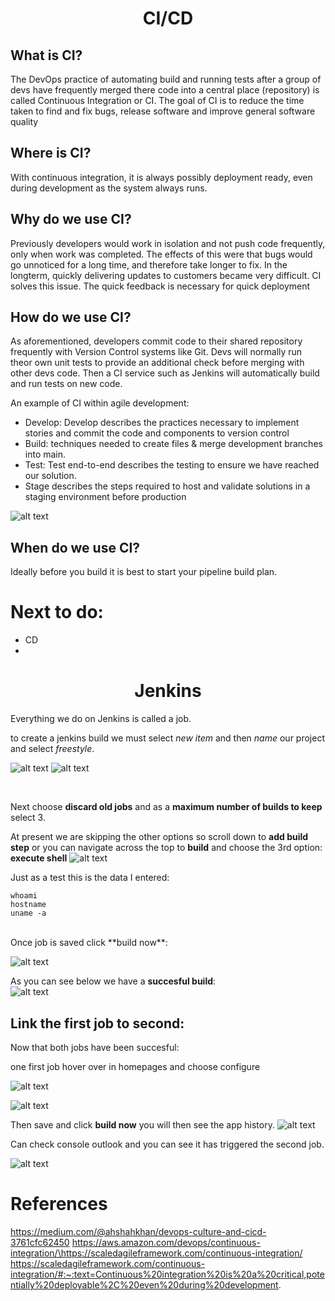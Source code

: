 
# <center> CI/CD <center/>


## What is CI?


The DevOps practice of automating build and running tests after a group of devs have frequently merged there code into a central place (repository) is called Continuous Integration or CI. The goal of CI is to reduce the time taken to find and fix bugs, release software and improve general software quality

## Where is CI?

With continuous integration, it is always possibly deployment ready, even during development as  the system always runs.


## Why do we use CI?

Previously developers would work in isolation and not push code frequently, only when work was completed. The effects of this were that bugs would go unnoticed for a long time, and therefore take longer to fix. In the longterm, quickly delivering updates to customers became very difficult. CI solves this issue. The quick feedback is necessary for quick deployment

## How do we use CI?

As aforementioned, developers commit code to their shared repository frequently with Version Control systems like Git. Devs will normally run theor own unit tests to provide an additional check before merging with other devs code. Then a CI service such as Jenkins will automatically build and run tests on new code.

An example of CI within agile development:
<br>
*   Develop: Develop describes the practices necessary to implement stories and commit the code and components to version control 
*   Build: techniques needed to create files & merge development branches into main.
*   Test: Test end-to-end describes the testing to ensure we have reached our solution.
*   Stage describes the steps required to host and validate solutions in a staging environment before production

![alt text](<../images/Screenshot 2024-03-20 at 10.18.46.png>)


## When do we use CI?

Ideally before you build it is best to start your pipeline build plan.


# Next to do:

* CD
*   

#  <center>  Jenkins  <center/>


Everything we do on Jenkins is called a job.

to create a jenkins build we must select *new item* and then *name* our project and select *freestyle*. 

![alt text](<../Screenshot 2024-03-20 at 11.52.37.png>)
![alt text](<../images/Screenshot 2024-03-20 at 11.19.40.png>)

<br>

Next choose **discard old jobs** and as a **maximum number of builds to keep** select 3. 

At present we are skipping the other options so scroll down to **add build step** or you can navigate across the top to **build** and choose the 3rd option: **execute shell**
![alt text](<../Screenshot 2024-03-20 at 11.55.28.png>)


Just as a test this is the data I entered:
``` 
whoami
hostname
uname -a
``` 
<br>
Once job is saved click **build now**:
<br>


![alt text](<../Screenshot 2024-03-20 at 11.38.10.png>)

As you can see below we have a **succesful build**:
<br>
![alt text](<../images/Screenshot 2024-03-20 at 11.31.41.png>)


## Link the first job to second:


Now that both jobs have been succesful:

one first job hover over in homepages and choose configure

![alt text](<../Screenshot 2024-03-20 at 12.02.53.png>)

![alt text](<../Screenshot 2024-03-20 at 11.44.04.png>)

Then save and click **build now** you will then see the app history.
![alt text](<../Screenshot 2024-03-20 at 11.49.39.png>)


Can check console outlook and you can see it has triggered the second job.

![alt text](<../Screenshot 2024-03-20 at 11.48.10.png>)


# References

https://medium.com/@ahshahkhan/devops-culture-and-cicd-3761cfc62450
https://aws.amazon.com/devops/continuous-integration/\https://scaledagileframework.com/continuous-integration/
https://scaledagileframework.com/continuous-integration/#:~:text=Continuous%20integration%20is%20a%20critical,potentially%20deployable%2C%20even%20during%20development.

